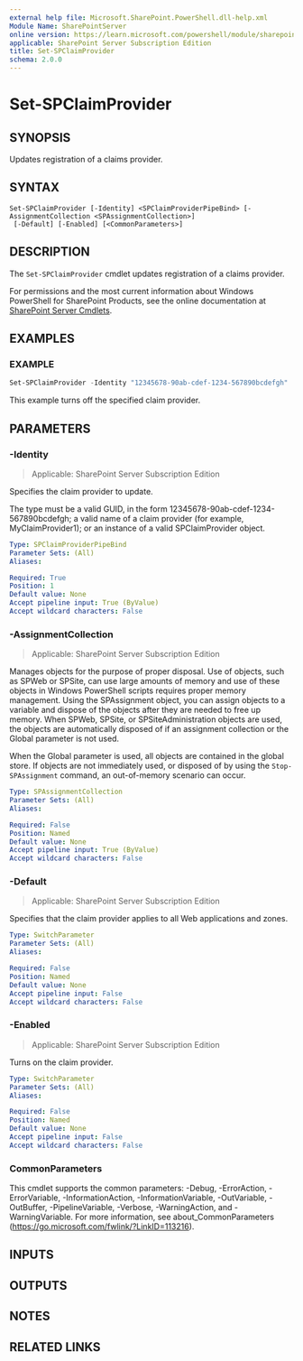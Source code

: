 ```yaml
---
external help file: Microsoft.SharePoint.PowerShell.dll-help.xml
Module Name: SharePointServer
online version: https://learn.microsoft.com/powershell/module/sharepoint-server/set-spclaimprovider
applicable: SharePoint Server Subscription Edition
title: Set-SPClaimProvider
schema: 2.0.0
---
```


# Set-SPClaimProvider

## SYNOPSIS
Updates registration of a claims provider.

## SYNTAX

```
Set-SPClaimProvider [-Identity] <SPClaimProviderPipeBind> [-AssignmentCollection <SPAssignmentCollection>]
 [-Default] [-Enabled] [<CommonParameters>]
```

## DESCRIPTION
The `Set-SPClaimProvider` cmdlet updates registration of a claims provider.

For permissions and the most current information about Windows PowerShell for SharePoint Products, see the online documentation at [SharePoint Server Cmdlets](https://learn.microsoft.com/powershell/sharepoint/sharepoint-server/sharepoint-server-cmdlets).

## EXAMPLES

### EXAMPLE
```powershell
Set-SPClaimProvider -Identity "12345678-90ab-cdef-1234-567890bcdefgh"
```

This example turns off the specified claim provider.

## PARAMETERS

### -Identity

> Applicable: SharePoint Server Subscription Edition

Specifies the claim provider to update.

The type must be a valid GUID, in the form 12345678-90ab-cdef-1234-567890bcdefgh; a valid name of a claim provider (for example, MyClaimProvider1); or an instance of a valid SPClaimProvider object.

```yaml
Type: SPClaimProviderPipeBind
Parameter Sets: (All)
Aliases:

Required: True
Position: 1
Default value: None
Accept pipeline input: True (ByValue)
Accept wildcard characters: False
```

### -AssignmentCollection

> Applicable: SharePoint Server Subscription Edition

Manages objects for the purpose of proper disposal.
Use of objects, such as SPWeb or SPSite, can use large amounts of memory and use of these objects in Windows PowerShell scripts requires proper memory management.
Using the SPAssignment object, you can assign objects to a variable and dispose of the objects after they are needed to free up memory.
When SPWeb, SPSite, or SPSiteAdministration objects are used, the objects are automatically disposed of if an assignment collection or the Global parameter is not used.

When the Global parameter is used, all objects are contained in the global store.
If objects are not immediately used, or disposed of by using the `Stop-SPAssignment` command, an out-of-memory scenario can occur.

```yaml
Type: SPAssignmentCollection
Parameter Sets: (All)
Aliases:

Required: False
Position: Named
Default value: None
Accept pipeline input: True (ByValue)
Accept wildcard characters: False
```

### -Default

> Applicable: SharePoint Server Subscription Edition

Specifies that the claim provider applies to all Web applications and zones.

```yaml
Type: SwitchParameter
Parameter Sets: (All)
Aliases:

Required: False
Position: Named
Default value: None
Accept pipeline input: False
Accept wildcard characters: False
```

### -Enabled

> Applicable: SharePoint Server Subscription Edition

Turns on the claim provider.

```yaml
Type: SwitchParameter
Parameter Sets: (All)
Aliases:

Required: False
Position: Named
Default value: None
Accept pipeline input: False
Accept wildcard characters: False
```

### CommonParameters
This cmdlet supports the common parameters: -Debug, -ErrorAction, -ErrorVariable, -InformationAction, -InformationVariable, -OutVariable, -OutBuffer, -PipelineVariable, -Verbose, -WarningAction, and -WarningVariable. For more information, see about_CommonParameters (https://go.microsoft.com/fwlink/?LinkID=113216).

## INPUTS

## OUTPUTS

## NOTES

## RELATED LINKS
